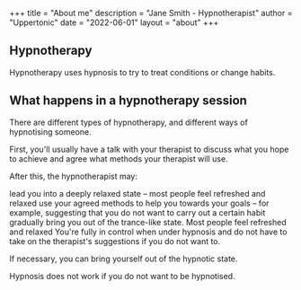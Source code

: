 +++
title = "About me"
description = "Jane Smith - Hypnotherapist"
author = "Uppertonic"
date = "2022-06-01"
layout = "about"
+++

## Hypnotherapy
Hypnotherapy uses hypnosis to try to treat conditions or change habits.

## What happens in a hypnotherapy session

There are different types of hypnotherapy, and different ways of hypnotising someone.

First, you'll usually have a talk with your therapist to discuss what you hope to achieve and agree what methods your therapist will use.

After this, the hypnotherapist may:

lead you into a deeply relaxed state – most people feel refreshed and relaxed
use your agreed methods to help you towards your goals – for example, suggesting that you do not want to carry out a certain habit
gradually bring you out of the trance-like state. Most people feel refreshed and relaxed
You're fully in control when under hypnosis and do not have to take on the therapist's suggestions if you do not want to.

If necessary, you can bring yourself out of the hypnotic state.

Hypnosis does not work if you do not want to be hypnotised.
